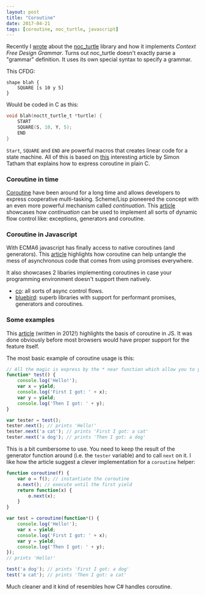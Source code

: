 ```yaml
---
layout: post
title: "Coroutine"
date: 2017-04-21
tags: [coroutine, noc_turtle, javascript]
---
```


Recently I [wrote](https://lochrist.github.io/blog/2017-04-21-cfdg) about the [noc_turtle](https://github.com/guillaumechereau/noc) library and how it implements *Context Free Design Grammar*. Turns out noc_turtle doesn't exactly parse a "grammar" definition. It uses its own special syntax to specify a grammar.

This CFDG:

```
shape blah {
    SQUARE [s 10 y 5]
}
```

Would be coded in C as this:

```C
void blah(noctt_turtle_t *turtle) {
    START
    SQUARE(S, 10, Y, 5);
    END
}
```

`Start`, `SQUARE` and `END` are powerful macros that creates linear code for a state machine. All of this is based on [this](http://www.chiark.greenend.org.uk/~sgtatham/coroutines.html) interesting article by Simon Tatham that explains how to express coroutine in plain C.

### Coroutine in time

[Coroutine](https://en.wikipedia.org/wiki/Coroutine) have been around for a long time and allows developers to express cooperative multi-tasking. Scheme/Lisp pioneered the concept with an even more powerful mechanism called *continuation*. This [article](http://matt.might.net/articles/programming-with-continuations--exceptions-backtracking-search-threads-generators-coroutines/) showcases how *continuation* can be used to implement all sorts of dynamic flow control like: exceptions, generators and coroutine.

### Coroutine in Javascript

With ECMA6 javascript has finally access to native coroutines (and generators). This [article](https://medium.freecodecamp.com/write-modern-asynchronous-javascript-using-promises-generators-and-coroutines-5fa9fe62cf74) highlights how coroutine can help untangle the mess of asynchronous code that comes from using promises everywhere.

It also showcases 2 libaries implementing coroutines in case your programming environment doesn't support them natively.

- [co](https://www.npmjs.com/package/co): all sorts of async control flows.
- [bluebird](http://bluebirdjs.com/docs/api/promise.coroutine.html): superb libraries with support for performant promises, generators and coroutines.

### Some examples
This [article](https://x.st/javascript-coroutines/) (written in 2012!) highlights the basis of coroutine in JS. It was done obviously before most browsers would have proper support for the feature itself.

The most basic example of coroutine usage is this:

```javascript
// All the magic is express by the * near function which allow you to yield control
function* test() {
    console.log('Hello!');
    var x = yield;
    console.log('First I got: ' + x);
    var y = yield;
    console.log('Then I got: ' + y);
}

var tester = test();
tester.next(); // prints 'Hello!'
tester.next('a cat'); // prints 'First I got: a cat'
tester.next('a dog'); // prints 'Then I got: a dog'
```

This is a bit cumbersome to use. You need to keep the result of the generator function around (i.e. the `tester` variable) and to call `next` on it. I like how the article suggest a clever implementation for a `coroutine` helper:

```javascript
function coroutine(f) {
    var o = f(); // instantiate the coroutine
    o.next(); // execute until the first yield
    return function(x) {
        o.next(x);
    }
}

var test = coroutine(function*() {
    console.log('Hello!');
    var x = yield;
    console.log('First I got: ' + x);
    var y = yield;
    console.log('Then I got: ' + y);
});
// prints 'Hello!'

test('a dog'); // prints 'First I got: a dog'
test('a cat'); // prints 'Then I got: a cat'
```

Much cleaner and it kind of resembles how C# handles coroutine.